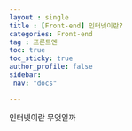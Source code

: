 ```yaml
---
layout : single
title : [Front-end] 인터넷이란?
categories: Front-end
tag : 프론트엔
toc: true
toc_sticky: true
author_profile: false
sidebar:
 nav: "docs"

---
```




인터넷이란 무엇일까

